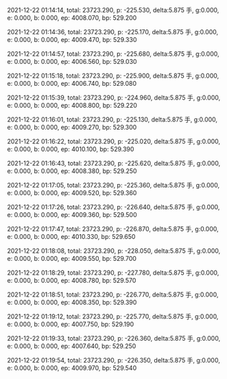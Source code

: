 2021-12-22 01:14:14, total: 23723.290, p: -225.530, delta:5.875 手, g:0.000, e: 0.000, b: 0.000, ep: 4008.070, bp: 529.200

2021-12-22 01:14:36, total: 23723.290, p: -225.170, delta:5.875 手, g:0.000, e: 0.000, b: 0.000, ep: 4009.470, bp: 529.330

2021-12-22 01:14:57, total: 23723.290, p: -225.680, delta:5.875 手, g:0.000, e: 0.000, b: 0.000, ep: 4006.560, bp: 529.030

2021-12-22 01:15:18, total: 23723.290, p: -225.900, delta:5.875 手, g:0.000, e: 0.000, b: 0.000, ep: 4006.740, bp: 529.080

2021-12-22 01:15:39, total: 23723.290, p: -224.960, delta:5.875 手, g:0.000, e: 0.000, b: 0.000, ep: 4008.800, bp: 529.220

2021-12-22 01:16:01, total: 23723.290, p: -225.130, delta:5.875 手, g:0.000, e: 0.000, b: 0.000, ep: 4009.270, bp: 529.300

2021-12-22 01:16:22, total: 23723.290, p: -225.020, delta:5.875 手, g:0.000, e: 0.000, b: 0.000, ep: 4010.100, bp: 529.390

2021-12-22 01:16:43, total: 23723.290, p: -225.620, delta:5.875 手, g:0.000, e: 0.000, b: 0.000, ep: 4008.380, bp: 529.250

2021-12-22 01:17:05, total: 23723.290, p: -225.360, delta:5.875 手, g:0.000, e: 0.000, b: 0.000, ep: 4009.520, bp: 529.360

2021-12-22 01:17:26, total: 23723.290, p: -226.640, delta:5.875 手, g:0.000, e: 0.000, b: 0.000, ep: 4009.360, bp: 529.500

2021-12-22 01:17:47, total: 23723.290, p: -226.870, delta:5.875 手, g:0.000, e: 0.000, b: 0.000, ep: 4010.330, bp: 529.650

2021-12-22 01:18:08, total: 23723.290, p: -228.050, delta:5.875 手, g:0.000, e: 0.000, b: 0.000, ep: 4009.550, bp: 529.700

2021-12-22 01:18:29, total: 23723.290, p: -227.780, delta:5.875 手, g:0.000, e: 0.000, b: 0.000, ep: 4008.780, bp: 529.570

2021-12-22 01:18:51, total: 23723.290, p: -226.770, delta:5.875 手, g:0.000, e: 0.000, b: 0.000, ep: 4008.350, bp: 529.390

2021-12-22 01:19:12, total: 23723.290, p: -225.770, delta:5.875 手, g:0.000, e: 0.000, b: 0.000, ep: 4007.750, bp: 529.190

2021-12-22 01:19:33, total: 23723.290, p: -226.360, delta:5.875 手, g:0.000, e: 0.000, b: 0.000, ep: 4007.640, bp: 529.250

2021-12-22 01:19:54, total: 23723.290, p: -226.350, delta:5.875 手, g:0.000, e: 0.000, b: 0.000, ep: 4009.970, bp: 529.540